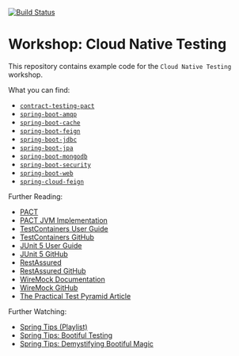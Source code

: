 [![Build Status](https://circleci.com/gh/nt-ca-aqe/ws-cloud-native-testing/tree/master.svg?style=svg)][1]

# Workshop: Cloud Native Testing

This repository contains example code for the `Cloud Native Testing` workshop.

What you can find:

- [`contract-testing-pact`](contract-testing-pact)
- [`spring-boot-amqp`](spring-boot-amqp)
- [`spring-boot-cache`](spring-boot-cache)
- [`spring-boot-feign`](spring-boot-feign)
- [`spring-boot-jdbc`](spring-boot-jdbc)
- [`spring-boot-jpa`](spring-boot-jpa)
- [`spring-boot-mongodb`](spring-boot-mongodb)
- [`spring-boot-security`](spring-boot-security)
- [`spring-boot-web`](spring-boot-web)
- [`spring-cloud-feign`](spring-cloud-feign)

Further Reading:

- [PACT](https://docs.pact.io)
- [PACT JVM Implementation](https://github.com/DiUS/pact-jvm)
- [TestContainers User Guide](https://www.testcontainers.org/usage.html)
- [TestContainers GitHub](https://github.com/testcontainers/testcontainers-java)
- [JUnit 5 User Guide](https://junit.org/junit5/docs/current/user-guide/)
- [JUnit 5 GitHub](https://github.com/junit-team/junit5)
- [RestAssured](http://rest-assured.io)
- [RestAssured GitHub](https://github.com/rest-assured/rest-assured)
- [WireMock Documentation](http://wiremock.org/docs/)
- [WireMock GitHub](https://github.com/tomakehurst/wiremock)
- [The Practical Test Pyramid Article](https://martinfowler.com/articles/practical-test-pyramid.html)

Further Watching:

- [Spring Tips (Playlist)](https://www.youtube.com/playlist?list=PLgGXSWYM2FpPw8rV0tZoMiJYSCiLhPnOc)
- [Spring Tips: Bootiful Testing](https://youtu.be/lTSJCr7xdbM)
- [Spring Tips: Demystifying Bootiful Magic](https://youtu.be/Sw7I70vjN0E)

[1]:https://circleci.com/gh/nt-ca-aqe/ws-cloud-native-testing/tree/master
